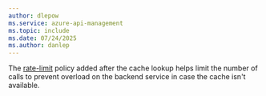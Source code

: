 ```yaml
---
author: dlepow
ms.service: azure-api-management
ms.topic: include
ms.date: 07/24/2025
ms.author: danlep
---
```



The [rate-limit](../articles/api-management/rate-limit-policy.md) policy added after the cache lookup helps limit the number of calls to prevent overload on the backend service in case the cache isn't available.
